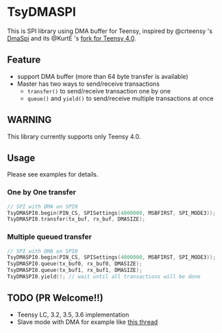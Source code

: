 # TsyDMASPI
This is SPI library using DMA buffer for Teensy, inspired by @crteensy 's [DmaSpi](https://github.com/crteensy/DmaSpi) and its @KurtE 's [fork for Teensy 4.0](https://github.com/KurtE/DmaSpi/tree/T4).

## Feature

- support DMA buffer (more than 64 byte transfer is available)
- Master has two ways to send/receive transactions
  - `transfer()` to send/receive transaction one by one
  - `queue()` and `yield()` to send/receive multiple transactions at once

## WARNING

This library currently supports only Teensy 4.0.


## Usage

Please see examples for details.

### One by One transfer

``` C++
// SPI with DMA on SPI0
TsyDMASPI0.begin(PIN_CS, SPISettings(4000000, MSBFIRST, SPI_MODE3));
TsyDMASPI0.transfer(tx_buf, rx_buf, DMASIZE);
```

### Multiple queued transfer

``` C++
// SPI with DMA on SPI0
TsyDMASPI0.begin(PIN_CS, SPISettings(4000000, MSBFIRST, SPI_MODE3));
TsyDMASPI0.queue(tx_buf0, rx_buf0, DMASIZE);
TsyDMASPI0.queue(tx_buf1, rx_buf1, DMASIZE);
TsyDMASPI0.yield(); // wait until all transactions will be done
```

## TODO (PR Welcome!!)

- Teensy LC, 3.2, 3.5, 3.6 implementation
- Slave mode with DMA for example like [this thread](https://forum.pjrc.com/threads/58023-Teensy-4-as-SPI-Slave)


